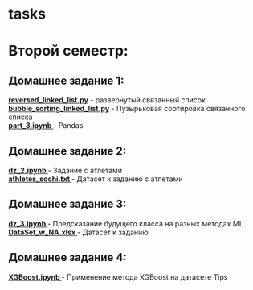 # tasks
<H1>Второй семестр:</H1>
<H2>Домашнее задание 1:</H2> 
<b><a href= "https://github.com/OnlyGetC/tasks/blob/master/bubble_sorting_linked_list.py">reversed_linked_list.py</a></b> - развернутый связанный список <br>
<b><a href = "https://github.com/OnlyGetC/tasks/blob/master/reversed_linked_list.py">bubble_sorting_linked_list.py</a></b> - Пузырьковая сортировка связанного списка<br>
<b><a href= "https://github.com/OnlyGetC/tasks/blob/master/part_3.ipynb">part_3.ipynb </a></b> - Pandas <br>
<H2>Домашнее задание 2:</H2> 
<b><a href= "https://github.com/OnlyGetC/tasks/blob/master/dz_2.ipynb"> dz_2.ipynb </a></b> - Задание с атлетами <br> 
<b><a href= "https://github.com/OnlyGetC/tasks/blob/master/athletes_sochi.txt">athletes_sochi.txt </a></b> - Датасет к заданию с атлетами <br>
<H2>Домашнее задание 3:</H2> 
<b><a href= "https://github.com/OnlyGetC/tasks/blob/master/dz_3.ipynb"> dz_3.ipynb </a></b> - Предсказание будущего класса на разных методах ML <br>
<b><a href= "https://github.com/OnlyGetC/tasks/blob/master/DataSet_w_NA.xlsx"> DataSet_w_NA.xlsx </a></b> - Датасет к заданию <br>
<H2>Домашнее задание 4:</H2> 
<b><a href= "https://github.com/OnlyGetC/tasks/blob/master/XGBoost.ipynb"> XGBoost.ipynb </a></b> - Применение метода XGBoost на датасете Tips<br>
<!-- <b><a href= "[link]"> [Document name] </a></b> - [Description] <br> -->
